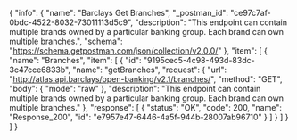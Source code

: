 {
  "info": {
    "name": "Barclays Get Branches",
    "_postman_id": "ce97c7af-0bdc-4522-8032-73011113d5c9",
    "description": "This endpoint can contain multiple brands owned by a particular banking group. Each brand can own multiple branches.",
    "schema": "https://schema.getpostman.com/json/collection/v2.0.0/"
  },
  "item": [
    {
      "name": "Branches",
      "item": [
        {
          "id": "9195cec5-4c98-493d-83dc-3c47cce6833b",
          "name": "getBranches",
          "request": {
            "url": "http://atlas.api.barclays/open-banking/v2.1/branches/",
            "method": "GET",
            "body": {
              "mode": "raw"
            },
            "description": "This endpoint can contain multiple brands owned by a particular banking group. Each brand can own multiple branches."
          },
          "response": [
            {
              "status": "OK",
              "code": 200,
              "name": "Response_200",
              "id": "e7957e47-6446-4a5f-944b-28007ab96710"
            }
          ]
        }
      ]
    }
  ]
}